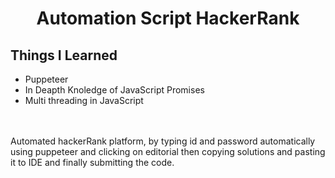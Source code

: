 <h1 align = "center"> Automation Script HackerRank </h1>
<h2>Things I Learned </h2>
<ul>
  <li> Puppeteer </li>
  <li> In Deapth Knoledge of JavaScript Promises </li>
  <li> Multi threading in JavaScript </li>
  <br/>
  <br/>
  </ul>
<p>Automated hackerRank platform, by typing id and password automatically using puppeteer and clicking on editorial then copying solutions and pasting it to IDE and finally submitting the code.</p>
